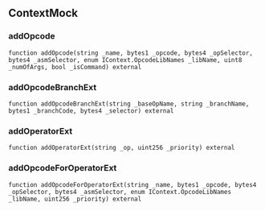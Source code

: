 ## ContextMock

### addOpcode

```solidity
function addOpcode(string _name, bytes1 _opcode, bytes4 _opSelector, bytes4 _asmSelector, enum IContext.OpcodeLibNames _libName, uint8 _numOfArgs, bool _isCommand) external
```

### addOpcodeBranchExt

```solidity
function addOpcodeBranchExt(string _baseOpName, string _branchName, bytes1 _branchCode, bytes4 _selector) external
```

### addOperatorExt

```solidity
function addOperatorExt(string _op, uint256 _priority) external
```

### addOpcodeForOperatorExt

```solidity
function addOpcodeForOperatorExt(string _name, bytes1 _opcode, bytes4 _opSelector, bytes4 _asmSelector, enum IContext.OpcodeLibNames _libName, uint256 _priority) external
```

